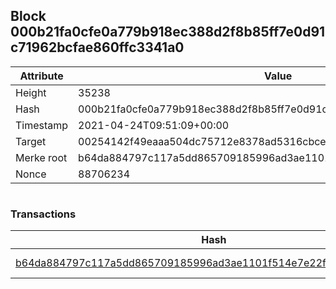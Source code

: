 ## Block 000b21fa0cfe0a779b918ec388d2f8b85ff7e0d91c71962bcfae860ffc3341a0

Attribute | Value
--- | ---
Height | 35238
Hash | 000b21fa0cfe0a779b918ec388d2f8b85ff7e0d91c71962bcfae860ffc3341a0
Timestamp | 2021-04-24T09:51:09+00:00
Target | 00254142f49eaaa504dc75712e8378ad5316cbcead634704b3734b6271167cc4
Merke root | b64da884797c117a5dd865709185996ad3ae1101f514e7e22fd2369fe370923b
Nonce | 88706234

```

```

### Transactions

Hash | Amount
--- | ---
[b64da884797c117a5dd865709185996ad3ae1101f514e7e22fd2369fe370923b](b64da884797c117a5dd865709185996ad3ae1101f514e7e22fd2369fe370923b.md) | 10.00000000 SKEPTI 
